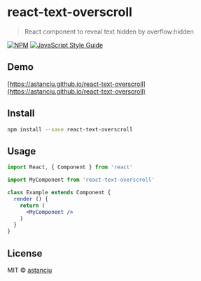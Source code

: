 # react-text-overscroll

> React component to reveal text hidden by overflow:hidden

[![NPM](https://img.shields.io/npm/v/react-text-overscroll.svg)](https://www.npmjs.com/package/react-text-overscroll) [![JavaScript Style Guide](https://img.shields.io/badge/code_style-standard-brightgreen.svg)](https://standardjs.com)

## Demo
[https://astanciu.github.io/react-text-overscroll](https://astanciu.github.io/react-text-overscroll)

## Install

```bash
npm install --save react-text-overscroll
```

## Usage

```jsx
import React, { Component } from 'react'

import MyComponent from 'react-text-overscroll'

class Example extends Component {
  render () {
    return (
      <MyComponent />
    )
  }
}
```

## License

MIT © [astanciu](https://github.com/astanciu)
